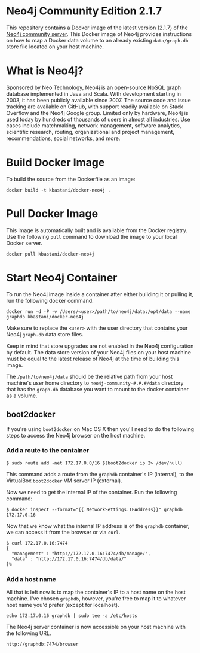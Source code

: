 # Neo4j Community Edition 2.1.7

This repository contains a Docker image of the latest version (2.1.7) of the [Neo4j community server](http://www.neo4j.com/download). This Docker image of Neo4j provides instructions on how to map a Docker data volume to an already existing `data/graph.db` store file located on your host machine.

# What is Neo4j?

Sponsored by Neo Technology, Neo4j is an open-source NoSQL graph database implemented in Java and Scala. With development starting in 2003, it has been publicly available since 2007. The source code and issue tracking are available on GitHub, with support readily available on Stack Overflow and the Neo4j Google group. Limited only by hardware, Neo4j is used today by hundreds of thousands of users in almost all industries. Use cases include matchmaking, network management, software analytics, scientific research, routing, organizational and project management, recommendations, social networks, and more.

# Build Docker Image

To build the source from the Dockerfile as an image:

```
docker build -t kbastani/docker-neo4j .
```

# Pull Docker Image

This image is automatically built and is available from the Docker registry. Use the following `pull` command to download the image to your local Docker server.

```
docker pull kbastani/docker-neo4j
```

# Start Neo4j Container

To run the Neo4j image inside a container after either building it or pulling it, run the following docker command.

```
docker run -d -P -v /Users/<user>/path/to/neo4j/data:/opt/data --name graphdb kbastani/docker-neo4j
```

Make sure to replace the `<user>` with the user directory that contains your Neo4j `graph.db` data store files.

Keep in mind that store upgrades are not enabled in the Neo4j configuration by default. The data store version of your Neo4j files on your host machine must be equal to the latest release of Neo4j at the time of building this image.

The `/path/to/neo4j/data` should be the relative path from your host machine's user home directory to `neo4j-community-#.#.#/data` directory that has the `graph.db` database you want to mount to the docker container as a volume.

## boot2docker

If you're using `boot2docker` on Mac OS X then you'll need to do the following steps to access the Neo4j browser on the host machine.

### Add a route to the container

```
$ sudo route add -net 172.17.0.0/16 $(boot2docker ip 2> /dev/null)
```

This command adds a route from the `graphdb` container's IP (internal), to the VirtualBox `boot2docker` VM server IP (external).

Now we need to get the internal IP of the container. Run the following command:

```
$ docker inspect --format="{{.NetworkSettings.IPAddress}}" graphdb
172.17.0.16
```

Now that we know what the internal IP address is of the `graphdb` container, we can access it from the browser or via `curl`.

```
$ curl 172.17.0.16:7474
{
  "management" : "http://172.17.0.16:7474/db/manage/",
  "data" : "http://172.17.0.16:7474/db/data/"
}%
```

### Add a host name

All that is left now is to map the container's IP to a host name on the host machine. I've chosen `graphdb`, however, you're free to map it to whatever host name you'd prefer (except for localhost).

```
echo 172.17.0.16 graphdb | sudo tee -a /etc/hosts
```

The Neo4j server container is now accessible on your host machine with the following URL.

```
http://graphdb:7474/browser
```
